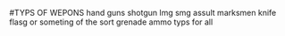 #TYPS OF WEPONS 
hand guns
shotgun
lmg
smg
assult
marksmen
knife
flasg or someting of the sort
grenade
ammo typs for all 
